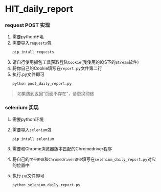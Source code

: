 # HIT_daily_report
### request POST 实现

1. 需要python环境
2. 需要导入`requests`包
   ```bash
   pip intall requests
   ```
3. 请自行使用抓包工具获取登陆`Cookie`(我使用的iOS下的`Stream`软件)
4. 将你自己的Cookie填写在`report.py`文件第二行
5. 执行.py文件即可
   ```bash
   python post_daily_report.py
> 如果遇到返回“页面不存在”，请更换网络



### selenium 实现

1. 需要python环境

2. 需要导入`selenium`包

   ```bash
   pip intall selenium
   ```

3. 需要和Chrome浏览器版本匹配的Chromedriver程序

4. 将自己的`学号密码`和`Chromedriver路径`填写在`selenium_daily_report.py`对应的位置中

5. 执行.py文件即可

   ```bash
   python selenium_daily_report.py
   ```

   

